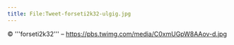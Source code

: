 ```yaml
---
title: File:Tweet-forseti2k32-ulgig.jpg
---
```


© '''forseti2k32''' – https://pbs.twimg.com/media/C0xmUGpW8AAov-d.jpg

